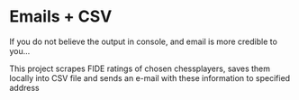 # Emails + CSV
If you do not believe the output in console, and email is more credible to you...

This project scrapes FIDE ratings of chosen chessplayers, saves them locally into CSV file and sends an e-mail with these information to specified address
